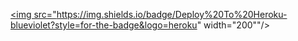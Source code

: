 
<a href="https://heroku.com/deploy?template=https://github.com/xsyn1100/TheSyn"><img src="https://img.shields.io/badge/Deploy%20To%20Heroku-blueviolet?style=for-the-badge&logo=heroku" width="200""/></a>
